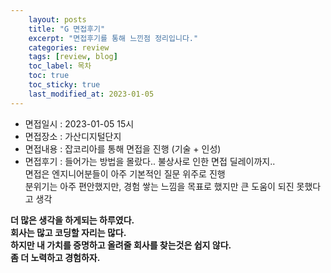 ```yaml
---
    layout: posts
    title: "G 면접후기"
    excerpt: "면접후기를 통해 느낀점 정리입니다."
    categories: review
    tags: [review, blog]
    toc_label: 목차
    toc: true
    toc_sticky: true
    last_modified_at: 2023-01-05
---
```

- 면접일시 : 2023-01-05 15시  
- 면접장소 : 가산디지털단지  
- 면접내용 : 잡코리아를 통해 면접을 진행 (기술 + 인성)  
- 면접후기 : 들어가는 방법을 몰랐다.. 불상사로 인한 면접 딜레이까지..    
면접은 엔지니어분들이 아주 기본적인 질문 위주로 진행  
분위기는 아주 편안했지만, 경험 쌓는 느낌을 목표로 했지만 큰 도움이 되진 못했다고 생각  

**더 많은 생각을 하게되는 하루였다.  
회사는 많고 코딩할 자리는 많다.  
하지만 내 가치를 증명하고 올려줄 회사를 찾는것은 쉽지 않다.  
좀 더 노력하고 경험하자.**